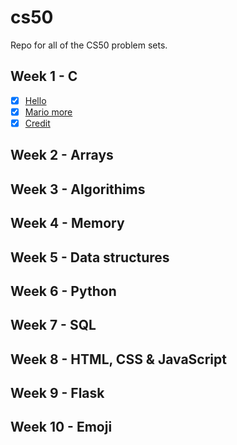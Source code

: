# cs50

Repo for all of the CS50 problem sets.

## Week 1 - C

- [x] [Hello](https://github.com/Pakesy/cs50/tree/main/week-1/pset-1/hello)
- [x] [Mario more](https://github.com/Pakesy/cs50/tree/main/week-1/pset-1/mario-more)
- [x] [Credit](https://github.com/Pakesy/cs50/tree/main/week-1/pset-1/credit)

## Week 2 - Arrays

## Week 3 - Algorithims

## Week 4 - Memory

## Week 5 - Data structures

## Week 6 - Python

## Week 7 - SQL

## Week 8 - HTML, CSS & JavaScript

## Week 9 - Flask

## Week 10 - Emoji

